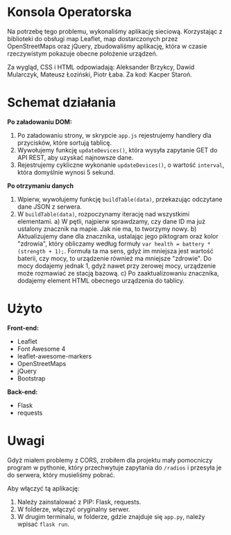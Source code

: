 # Konsola Operatorska

Na potrzebę tego problemu, wykonaliśmy aplikację sieciową.
Korzystając z biblioteki do obsługi map Leaflet, map dostarczonych przez OpenStreetMaps oraz jQuery, zbudowaliśmy aplikację, która w czasie rzeczywistym pokazuje obecne położenie urządzeń.

Za wygląd, CSS i HTML odpowiadają: Aleksander Brzykcy, Dawid Mularczyk, Mateusz Łoziński, Piotr Łaba.
Za kod: Kacper Staroń.

# Schemat działania

**Po załadowaniu DOM:**
1. Po załadowaniu strony, w skrypcie `app.js` rejestrujemy handlery dla przycisków, które sortują tablicę.
2. Wywołujemy funkcję `updateDevices()`, która wysyła zapytanie GET do API REST, aby uzyskać najnowsze dane.
3. Rejestrujemy cykliczne wykonanie `updateDevices()`, o wartość `interval`, która domyślnie wynosi 5 sekund.

**Po otrzymaniu danych**
1. Wpierw, wywołujemy funkcję `buildTable(data)`, przekazując odczytane dane JSON z serwera.
2. W `buildTable(data)`, rozpoczynamy iterację nad wszystkimi elementami.
a) W pętli, najpierw sprawdzamy, czy dane ID ma już ustalony znacznik na mapie. Jak nie ma, to tworzymy nowy.
b) Aktualizujemy dane dla znacznika, ustalając jego piktogram oraz kolor "zdrowia", który obliczamy według formuły `var health = battery * (strength + 1);`. Formuła ta ma sens, gdyż im mniejsza jest wartość baterii, czy mocy, to urządzenie również ma mniejsze "zdrowie". Do mocy dodajemy jednak 1, gdyż nawet przy zerowej mocy, urządzenie może rozmawiać ze stacją bazową.
c) Po zaaktualizowaniu znacznika, dodajemy element HTML obecnego urządzenia do tablicy.

# Użyto

**Front-end:** 
* Leaflet
* Font Awesome 4
* leaflet-awesome-markers
* OpenStreetMaps
* jQuery
* Bootstrap

**Back-end:**
* Flask
* requests

# Uwagi

Gdyż miałem problemy z CORS, zrobiłem dla projektu mały pomocniczy program w pythonie, który przechwytuje zapytania do `/radios` i przesyła je do serwera, który musieliśmy pobrać.

Aby włączyć tą aplikację:
1. Należy zainstalować z PIP: Flask, requests.
2. W folderze, włączyć oryginalny serwer.
3. W drugim terminalu, w folderze, gdzie znajduje się `app.py`, należy wpisać `flask run`.